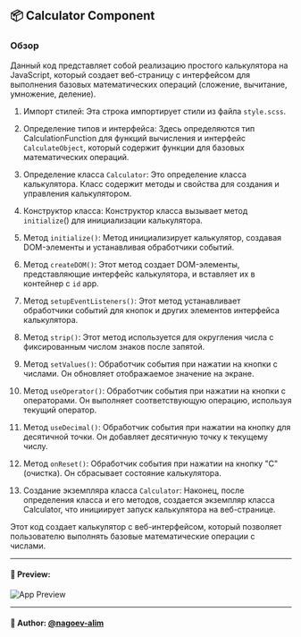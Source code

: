 ## 📦 Calculator Component

### Обзор
Данный код представляет собой реализацию простого калькулятора на JavaScript, который создает веб-страницу с интерфейсом для выполнения базовых математических операций (сложение, вычитание, умножение, деление).

1. Импорт стилей:
   Эта строка импортирует стили из файла `style.scss`.

2. Определение типов и интерфейса:
   Здесь определяются тип CalculationFunction для функций вычисления и интерфейс `CalculateObject`, который содержит функции для базовых математических операций.
3. Определение класса `Calculator`:
   Это определение класса калькулятора. Класс содержит методы и свойства для создания и управления калькулятором.

4. Конструктор класса:
   Конструктор класса вызывает метод `initialize`() для инициализации калькулятора.

5. Метод `initialize()`:
   Метод инициализирует калькулятор, создавая DOM-элементы и устанавливая обработчики событий.
6. Метод `createDOM()`:
   Этот метод создает DOM-элементы, представляющие интерфейс калькулятора, и вставляет их в контейнер с `id` app.

7. Метод `setupEventListeners()`:
   Этот метод устанавливает обработчики событий для кнопок и других элементов интерфейса калькулятора.
8. Метод `strip()`:
   Этот метод используется для округления числа с фиксированным числом знаков после запятой.
9. Метод `setValues()`:
   Обработчик события при нажатии на кнопки с числами. Он обновляет отображаемое значение на экране.
10. Метод `useOperator()`:
    Обработчик события при нажатии на кнопки с операторами. Он выполняет соответствующую операцию, используя текущий оператор.
11. Метод `useDecimal()`:
    Обработчик события при нажатии на кнопку для десятичной точки. Он добавляет десятичную точку к текущему числу.
12. Метод `onReset()`:
    Обработчик события при нажатии на кнопку "C" (очистка). Он сбрасывает состояние калькулятора.
13. Создание экземпляра класса `Calculator`:
    Наконец, после определения класса и его методов, создается экземпляр класса Calculator, что инициирует запуск калькулятора на веб-странице.

Этот код создает калькулятор с веб-интерфейсом, который позволяет пользователю выполнять базовые математические операции с числами.








---

#### 🌄 Preview:

![App Preview](https://lh3.googleusercontent.com/drive-viewer/AITFw-w0qaP3OHhUWmIOJI_W7UqURR-jJwVBT_uVr6DnxBKbExcLh2FQmj8ZwZ2wVq-RVZbW2kcDycOVhSQnIvhm4vgnLst66g=s1600)


-----

#### 🙌 Author: [@nagoev-alim](https://github.com/nagoev-alim)

